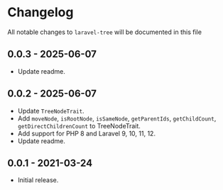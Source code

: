 # Changelog

All notable changes to `laravel-tree` will be documented in this file

## 0.0.3 - 2025-06-07

-   Update readme.

## 0.0.2 - 2025-06-07

-   Update `TreeNodeTrait`.
-   Add `moveNode`, `isRootNode`, `isSameNode`, `getParentIds`, `getChildCount`, `getDirectChildrenCount` to TreeNodeTrait.
-   Add support for PHP 8 and Laravel 9, 10, 11, 12.
-   Update readme.

## 0.0.1 - 2021-03-24

-   Initial release.
